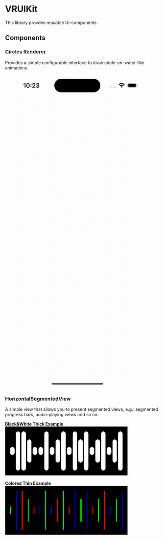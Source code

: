# VRUIKit

This library provdes reusable UI-components.

## Components

### Circles Renderer

Provides a simple configurable interface to draw circle-on-water-like animations 

![Circles Renderer Demo](./demo/CircleRenderer.gif)

### HorizontalSegmentedView

A simple view that allows you to present segmented views, e.g.: segmented progress bars, audio-playing views and so on.

**Black&White Thick Example**  
![Black And White Thick Example](./Tests/VRUIKitTests/HorizontalSegmentedViewTests/__Snapshots__/HorizontalSegmentedViewTests/testAppearanceBlackAndWhite.1.png)

**Colored Thin Example**  
![Colored Thin Example](./Tests/VRUIKitTests/HorizontalSegmentedViewTests/__Snapshots__/HorizontalSegmentedViewTests/testAppearanceColored.1.png)
